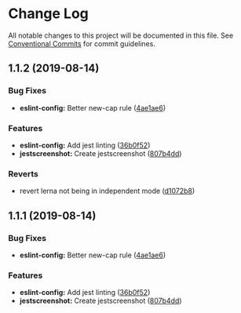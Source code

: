 # Change Log

All notable changes to this project will be documented in this file.
See [Conventional Commits](https://conventionalcommits.org) for commit guidelines.

## 1.1.2 (2019-08-14)


### Bug Fixes

* **eslint-config:** Better new-cap rule ([4ae1ae6](https://github.com/RWS-NL/air-node-packages/commit/4ae1ae6))


### Features

* **eslint-config:** Add jest linting ([36b0f52](https://github.com/RWS-NL/air-node-packages/commit/36b0f52))
* **jestscreenshot:** Create jestscreenshot ([807b4dd](https://github.com/RWS-NL/air-node-packages/commit/807b4dd))


### Reverts

* revert lerna not being in independent mode ([d1072b8](https://github.com/RWS-NL/air-node-packages/commit/d1072b8))





## 1.1.1 (2019-08-14)


### Bug Fixes

* **eslint-config:** Better new-cap rule ([4ae1ae6](https://github.com/RWS-NL/air-node-packages/commit/4ae1ae6))


### Features

* **eslint-config:** Add jest linting ([36b0f52](https://github.com/RWS-NL/air-node-packages/commit/36b0f52))
* **jestscreenshot:** Create jestscreenshot ([807b4dd](https://github.com/RWS-NL/air-node-packages/commit/807b4dd))
